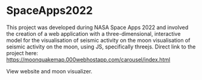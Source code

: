 # SpaceApps2022
This project was developed during NASA 
Space Apps 2022 and involved the creation of a web application with a three-dimensional, interactive model for the 
visualisation of seismic activity on the moon visualisation of seismic activity on the moon, using JS, specifically 
threejs. Direct link to the project here: https://moonquakemap.000webhostapp.com/carousel/index.html

View website and moon visualizer.

